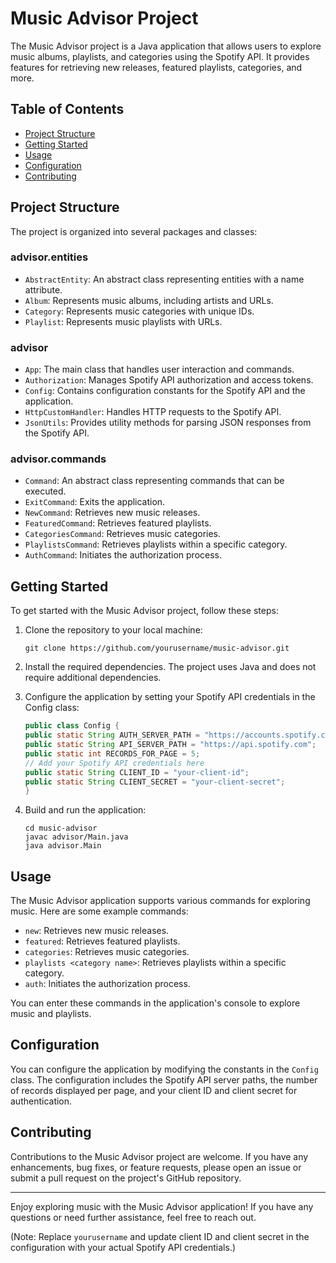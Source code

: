 # Music Advisor Project

The Music Advisor project is a Java application that allows users to explore music albums, playlists, and categories using the Spotify API. It provides features for retrieving new releases, featured playlists, categories, and more.

## Table of Contents

* [Project Structure](#project-structure)
* [Getting Started](#getting-started)
* [Usage](#usage)
* [Configuration](#configuration)
* [Contributing](#contributing)

## Project Structure

The project is organized into several packages and classes:

### advisor.entities

* `AbstractEntity`: An abstract class representing entities with a name attribute.
* `Album`: Represents music albums, including artists and URLs.
* `Category`: Represents music categories with unique IDs.
* `Playlist`: Represents music playlists with URLs.

### advisor

* `App`: The main class that handles user interaction and commands.
* `Authorization`: Manages Spotify API authorization and access tokens.
* `Config`: Contains configuration constants for the Spotify API and the application.
* `HttpCustomHandler`: Handles HTTP requests to the Spotify API.
* `JsonUtils`: Provides utility methods for parsing JSON responses from the Spotify API.

### advisor.commands

* `Command`: An abstract class representing commands that can be executed.
* `ExitCommand`: Exits the application.
* `NewCommand`: Retrieves new music releases.
* `FeaturedCommand`: Retrieves featured playlists.
* `CategoriesCommand`: Retrieves music categories.
* `PlaylistsCommand`: Retrieves playlists within a specific category.
* `AuthCommand`: Initiates the authorization process.

## Getting Started

To get started with the Music Advisor project, follow these steps:

1. Clone the repository to your local machine:

    ```shell
    git clone https://github.com/yourusername/music-advisor.git
    ```

2. Install the required dependencies. The project uses Java and does not require additional dependencies.

3. Configure the application by setting your Spotify API credentials in the Config class:

    ```java
   public class Config {
    public static String AUTH_SERVER_PATH = "https://accounts.spotify.com";
    public static String API_SERVER_PATH = "https://api.spotify.com";
    public static int RECORDS_FOR_PAGE = 5;
    // Add your Spotify API credentials here
    public static String CLIENT_ID = "your-client-id";
    public static String CLIENT_SECRET = "your-client-secret";
    }
   ```

4. Build and run the application:

    ```shell
    cd music-advisor
    javac advisor/Main.java
    java advisor.Main
    ```

## Usage

The Music Advisor application supports various commands for exploring music. Here are some example commands:

* `new`: Retrieves new music releases.
* `featured`: Retrieves featured playlists.
* `categories`: Retrieves music categories.
* `playlists <category name>`: Retrieves playlists within a specific category.
* `auth`: Initiates the authorization process.

You can enter these commands in the application's console to explore music and playlists.

## Configuration

You can configure the application by modifying the constants in the `Config` class. The configuration includes the Spotify API server paths, the number of records displayed per page, and your client ID and client secret for authentication.

## Contributing

Contributions to the Music Advisor project are welcome. If you have any enhancements, bug fixes, or feature requests, please open an issue or submit a pull request on the project's GitHub repository.

---
Enjoy exploring music with the Music Advisor application! If you have any questions or need further assistance, feel free to reach out.

(Note: Replace `yourusername` and update client ID and client secret in the configuration with your actual Spotify API credentials.)